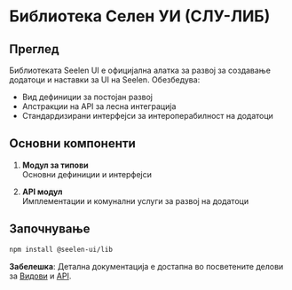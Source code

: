 # **Библиотека Селен УИ (СЛУ-ЛИБ)**

## Преглед

Библиотеката Seelen UI е официјална алатка за развој за создавање додатоци и наставки за UI на Seelen. Обезбедува:

* Вид дефиниции за постојан развој
* Апстракции на API за лесна интеграција
* Стандардизирани интерфејси за интероперабилност на додатоци

## Основни компоненти

1. **Модул за типови**\
   Основни дефиниции и интерфејси

2. **API модул**\
   Имплементации и комунални услуги за развој на додатоци

## Започнување

```bash
npm install @seelen-ui/lib
```

**Забелешка**: Детална документација е достапна во посветените делови за [Видови](./library-types) и [API](./library-api).
